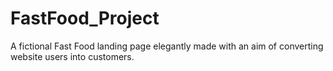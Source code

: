 # FastFood_Project
A fictional Fast Food landing page elegantly made with an aim of converting website users into customers.

